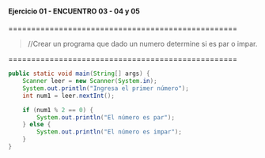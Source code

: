 #### Ejercicio 01 - ENCUENTRO 03 - 04 y 05
==================================================
> //Crear un programa que dado un numero determine si es par o impar.

==================================================
```java
public static void main(String[] args) {
    Scanner leer = new Scanner(System.in);
    System.out.println("Ingresa el primer número");
    int num1 = leer.nextInt();

    if (num1 % 2 == 0) {
        System.out.println("El número es par");
    } else {
        System.out.println("El número es impar");
    }
}
```








